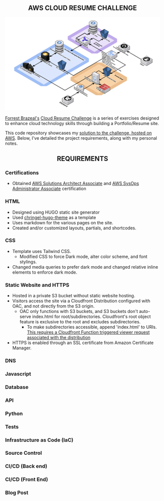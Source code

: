 ## <div align="center"> AWS CLOUD RESUME CHALLENGE <div>

![Website Architecture](/img/Cloud%20Resume%20Architecture.jpg)

 [Forrest Brazeal's](https://forrestbrazeal.com/#about) [Cloud Resume Challenge](https://cloudresumechallenge.dev/)  is a series of exercises designed to enhance cloud technology skills through building a Portfolio/Resume site. 

 This code repository showcases my [solution to the challenge, hosted on AWS](http://saifbari.com). Below, I've detailed the project requirements, along with my personal notes.

 ## <div align="center"> REQUIREMENTS <div>

### Certifications 
- Obtained [AWS Solutions Architect Associate](https://www.credly.com/badges/3e2a0155-7c5e-4243-acd3-34c4e6c1c195/public_url) and [AWS SysOps Administrator Associate](https://www.credly.com/badges/db4955c2-3870-47ba-803c-fb1a026b9851/public_url) certification

### HTML
- Designed using HUGO static site generator
- Used [chringel-hugo-theme](https://github.com/chringel21/chringel-hugo-theme) as a template
- Uses markdown for the various pages on the site. 
- Created and/or customized layouts, partials, and shortcodes.

### CSS
- Template uses Tailwind CSS.  
    - Modified CSS to force Dark mode, alter color scheme, and font stylings. 
- Changed media queries to prefer dark mode and changed relative inline elements to enforce dark mode.        

### Static Website and HTTPS
- Hosted in a private S3 bucket without static website hosting.
- Visitors access the site via a Cloudfront Distribution configured with OAC, and not directly from the S3 origin. 
    - OAC only functions with S3 buckets, and S3 buckets don't auto-serve index.html for root/subdirectories. Cloudfront's root object feature is exclusive to the root and excludes subdirectories. 
        - To make subdirectories accessible, append 'index.html' to URIs. [This requires a Cloudfront Function triggered viewer request associated with the distribution](https://github.com/aws-samples/amazon-cloudfront-functions/blob/main/url-rewrite-single-page-apps/index.js)
- HTTPS is enabled through an SSL certificate from Amazon Certificate Manager.

### DNS

### Javascript

### Database 

### API 

### Python 

### Tests 

### Infrastructure as Code (IaC) 

### Source Control 

### CI/CD (Back end) 

### CI/CD (Front End) 

### Blog Post 